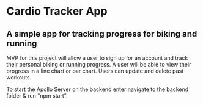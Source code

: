 # Cardio Tracker App

## A simple app for tracking progress for biking and running

MVP for this project will allow a user to sign up for an account and track their personal biking or running progress. A user will be able to view their progress in a line chart or bar chart. Users can update and delete past workouts.

To start the Apollo Server on the backend enter navigate to the backend folder & run "npm start".
